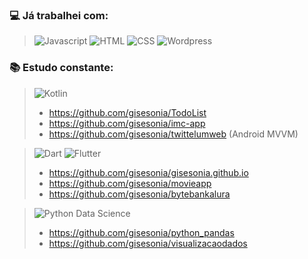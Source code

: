

<!--
**gisesonia/gisesonia** is a ✨ _special_ ✨ repository because its `README.md` (this file) appears on your GitHub profile.

- 🔭 I’m currently working on ...
- 🌱 I’m currently learning ...
- 👯 I’m looking to collaborate on ...
- 🤔 I’m looking for help with ...
- 💬 Ask me about ...
- 📫 How to reach me: ...
- 😄 Pronouns: ...
- ⚡ Fun fact: ...
-->
 ### :computer: Já trabalhei com:
 
 >![Javascript](https://img.shields.io/badge/-Javascript-green)
 >![HTML](https://img.shields.io/badge/-HTML-yellow)
 >![CSS](https://img.shields.io/badge/-CSS-orange)
 >![Wordpress](https://img.shields.io/badge/-Wordpress-blue)
 

 ### :books: Estudo constante:
 > ![Kotlin](https://img.shields.io/badge/-Kotlin-ff8d3a?&logo=kotlin) 
 > * https://github.com/gisesonia/TodoList
 > * https://github.com/gisesonia/imc-app
 > * https://github.com/gisesonia/twittelumweb (Android MVVM)
 

 > ![Dart](https://img.shields.io/badge/-Dart-0d91a3?&logo=dart)
 > ![Flutter](https://img.shields.io/badge/-Flutter-5dcede?&logo=flutter) 
 > * https://github.com/gisesonia/gisesonia.github.io
 > * https://github.com/gisesonia/movieapp
 > * https://github.com/gisesonia/bytebankalura
  
 > ![Python Data Science](https://img.shields.io/badge/Python-Data%20Science-yellow?logo=python)
 > * https://github.com/gisesonia/python_pandas
 > * https://github.com/gisesonia/visualizacaodados

